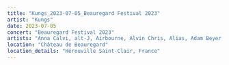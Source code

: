 ```yaml
---
title: "Kungs_2023-07-05_Beauregard Festival 2023"
artist: "Kungs"
date: 2023-07-05
concert: "Beauregard Festival 2023"
artists: "Anna Calvi, alt-J, Airbourne, Alvin Chris, Alias, Adam Beyer, Agents Of Time, AlleFarben, Apashe"
location: "Château de Beauregard"
location_details: "Hérouville Saint-Clair, France"
---
```

